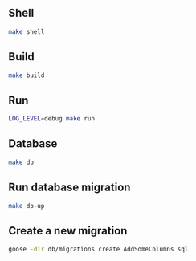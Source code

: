 ## Shell

```bash
make shell
```

## Build

```bash
make build
```

## Run

```bash
LOG_LEVEL=debug make run
```

## Database

```bash
make db
```

## Run database migration

```bash
make db-up
```

## Create a new migration

```bash
goose -dir db/migrations create AddSomeColumns sql
```
